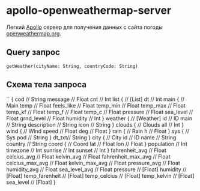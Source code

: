 # apollo-openweathermap-server
Легкий [Apollo](https://www.apollographql.com/) сервер для получения данных с сайта погоды [openweathermap.org](openweathermap.org).

## Query запрос
```
getWeather(cityName: String, countryCode: String)
```

## Схема тела запроса
``
{
  cod // String
  message // Float
  cnt // Int
  list { // [List]
    dt // Int
    main { // Main
      temp // Float
      feels_like // Float
      temp_min // Float
      temp_max // Float
      temp_kf // Float
      temp_f // Float
      temp_c // Float
      pressure // Float
      sea_level // Float
      grnd_level // Float
      humidity // Int
    }
    weather { // [Weather]
      id // ID
      main // String
      description // String
      icon // String
    }
    clouds { // Clouds
      all // Int
    }
    wind { // Wind
      speed // Float
      deg // Float
    }
    rain { // Rain
      h // Float
    }
    sys { // Sys
      pod // String
    }
    dt_txt// String
  }
  city { // City
    id // ID
    name // String
    country // String
    coord { // Coord
      lat // Float
      lon // Float
    }
    population // Int
    timezone // Int
    sunrise // Int
    sunset // Int
  }
  fahrenheit_avg // Float
  celcius_avg // Float
  kelvin_avg // Float
  fahrenheit_max_avg // Float
  celcius_max_avg // Float
  kelvin_max_avg // Float
  pressure_avg // Float
  humidity_avg // Float
  sea_level_avg // Float
  pressure // [Float]
  humidity // [Float]
  temp_farenheit // [Float]
  temp_celcius // [Float]
  temp_kelvin // [Float]
  sea_level // [Float]
}
```
